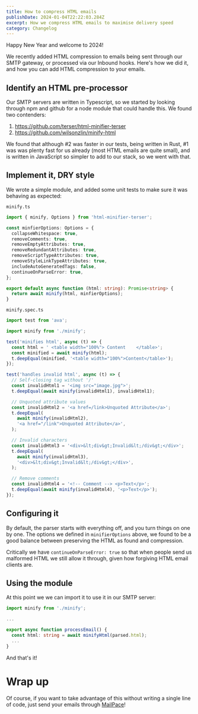 ```yaml
---
title: How to compress HTML emails
publishDate: 2024-01-04T22:22:03.284Z
excerpt: How we compress HTML emails to maximise delivery speed
category: Changelog
---
```


Happy New Year and welcome to 2024!

We recently added HTML compression to emails being sent through our SMTP gateway, or processed via our Inbound hooks. Here's how we did it, and how you can add HTML compression to your emails.

## Identify an HTML pre-processor

Our SMTP servers are written in Typescript, so we started by looking through npm and github for a node module that could handle this. We found two contenders:

1. https://github.com/terser/html-minifier-terser
2. https://github.com/wilsonzlin/minify-html

We found that although #2 was faster in our tests, being written in Rust, #1 was was plenty fast for us already (most HTML emails are quite small), and is written in JavaScript so simpler to add to our stack, so we went with that.

## Implement it, DRY style

We wrote a simple module, and added some unit tests to make sure it was behaving as expected:

`minify.ts`
```typescript
import { minify, Options } from 'html-minifier-terser';

const minfierOptions: Options = {
  collapseWhitespace: true,
  removeComments: true,
  removeEmptyAttributes: true,
  removeRedundantAttributes: true,
  removeScriptTypeAttributes: true,
  removeStyleLinkTypeAttributes: true,
  includeAutoGeneratedTags: false,
  continueOnParseError: true,
};

export default async function (html: string): Promise<string> {
  return await minify(html, minfierOptions);
}
```

`minify.spec.ts`
```typescript
import test from 'ava';

import minify from './minify';

test('minifies html', async (t) => {
  const html = ' <table width="100%"> Content    </table>';
  const minified = await minify(html);
  t.deepEqual(minified, '<table width="100%">Content</table>');
});

test('handles invalid html', async (t) => {
  // Self-closing tag without '/'
  const invalidHtml1 = '<img src="image.jpg">';
  t.deepEqual(await minify(invalidHtml1), invalidHtml1);

  // Unquoted attribute values
  const invalidHtml2 = '<a href=/link>Unquoted Attribute</a>';
  t.deepEqual(
    await minify(invalidHtml2),
    '<a href="/link">Unquoted Attribute</a>',
  );

  // Invalid characters
  const invalidHtml3 = '<div>&lt;div&gt;Invalid&lt;/div&gt;</div>';
  t.deepEqual(
    await minify(invalidHtml3),
    '<div>&lt;div&gt;Invalid&lt;/div&gt;</div>',
  );

  // Remove comments
  const invalidHtml4 = '<!-- Comment --> <p>Text</p>';
  t.deepEqual(await minify(invalidHtml4), '<p>Text</p>');
});
```

## Configuring it

By default, the parser starts with everything off, and you turn things on one by one. The options we defined in `minifierOptions` above, we found to be a good balance between preserving the HTML as found and compression.

Critically we have `continueOnParseError: true` so that when people send us malformed HTML we still allow it through, given how forgiving HTML email clients are.

## Using the module

At this point we we can import it to use it in our SMTP server:

```typescript
import minify from './minify';

...

export async function processEmail() {
  const html: string = await minifyHtml(parsed.html);
  ...
}
```

And that's it!

# Wrap up

Of course, if you want to take advantage of this without writing a single line of code, just send your emails through [MailPace](https://mailpace.com)!
